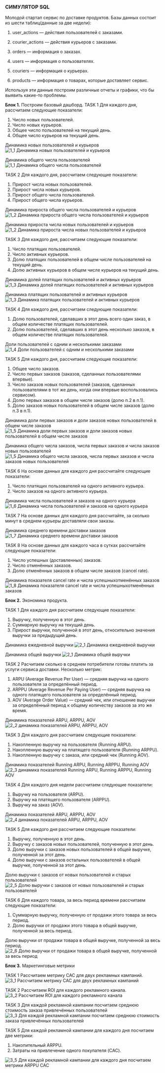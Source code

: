 ### СИМУЛЯТОР SQL
Молодой стартап  сервис по доставке продуктов. Базы данных состоит из шести таблиц(данные за две недели):

1. user_actions — действия пользователей с заказами. 

2. courier_actions — действия курьеров с заказами.

3. orders — информация о заказах.

4. users — информация о пользователях.

5. couriers — информация о курьерах.

6. products — информация о товарах, которые доставляет сервис.


Используя эти данные построим различные отчеты и графики, что бы выявить 
какие-то проблемы.


**Блок 1.** 
Построим базовый дашборд.
TASK 1
Для каждого дня, рассчитаем следующие показатели:
1. Число новых пользователей.
2. Число новых курьеров.
3. Общее число пользователей на текущий день.
4. Общее число курьеров на текущий день.

Динамика новых пользователей и курьеров
![1_1 Динамика новых пользователей и курьеров](https://github.com/TODUR8/SQL/assets/156222635/e63d5f1e-1945-4fb0-bcba-f744a62acae3)

Динамика общего числа пользователей
![1_1 Динамика общего числа пользователей](https://github.com/TODUR8/SQL/assets/156222635/8eba2712-a550-4151-8791-53971accc388)


TASK 2
Для каждого дня, рассчитаем следующие показатели:
1. Прирост числа новых пользователей.
2. Прирост числа новых курьеров.
3. Прирост общего числа пользователей.
4. Прирост общего числа курьеров.

Динамика прироста общего числа пользователей и курьеров
![1_2 Динамика прироста общего числа пользователей и курьеров](https://github.com/TODUR8/SQL/assets/156222635/a9d39c79-7534-47c9-9db2-1126a06ba2c3)

Динамика прироста числа новых пользователей и курьеров
![1_2 Динамика прироста числа новых пользователей и курьеров](https://github.com/TODUR8/SQL/assets/156222635/ff168e63-1d95-4f22-a8ee-2890f12f2c13)


TASK 3
Для каждого дня, рассчитаем следующие показатели:
1. Число платящих пользователей.
2. Число активных курьеров.
3. Долю платящих пользователей в общем числе пользователей на текущий день.
4. Долю активных курьеров в общем числе курьеров на текущий день.

Динамика долей платящих пользователей и активных курьеров
![1_3 Динамика долей платящих пользователей и активных курьеров](https://github.com/TODUR8/SQL/assets/156222635/091a0733-c01e-43a7-88da-26942e264d8f)

Динамика платящих пользователей и активных курьеров
![1_3 Динамика платящих пользователей и активных курьеров](https://github.com/TODUR8/SQL/assets/156222635/ec127d25-8b24-44c4-bd44-03acda99c4dc)


TASK 4
Для каждого дня, рассчитаем следующие показатели:
1. Долю пользователей, сделавших в этот день всего один заказ, в общем количестве платящих пользователей.
2. Долю пользователей, сделавших в этот день несколько заказов, в общем количестве платящих пользователей.
   
Доли пользователей с одним и несколькими заказами
![1_4 Доли пользователей с одним и несколькими заказами](https://github.com/TODUR8/SQL/assets/156222635/f26f560e-5f02-4201-b320-540215616bf8)


TASK 5
Для каждого дня, рассчитаем следующие показатели:
1. Общее число заказов.
2. Число первых заказов (заказов, сделанных пользователями впервые).
3. Число заказов новых пользователей (заказов, сделанных пользователями в тот же день, когда они впервые воспользовались сервисом).
4. Долю первых заказов в общем числе заказов (долю п.2 в п.1).
5. Долю заказов новых пользователей в общем числе заказов (долю п.3 в п.1).

Динамика доли первых заказов и доли заказов новых пользователей в общем числе заказов
![1_5 Динамика доли первых заказов и доли заказов новых пользователей в общем числе заказов](https://github.com/TODUR8/SQL/assets/156222635/15051a02-52cb-4801-9601-ee8d18ed6738)

Динамика общего числа заказов, числа первых заказов и числа заказов новых пользователей
![1_5 Динамика общего числа заказов, числа первых заказов и числа заказов новых пользователей](https://github.com/TODUR8/SQL/assets/156222635/a7d1021f-bde5-420b-a545-4d9cdddd749e)


TASK 6
На основе данных для каждого дня рассчитайте следующие показатели:
1. Число платящих пользователей на одного активного курьера.
2. Число заказов на одного активного курьера.

Динамика числа пользователей и заказов на одного курьера
![1_6 Динамика числа пользователей и заказов на одного курьера](https://github.com/TODUR8/SQL/assets/156222635/4aca3eba-abe2-4b50-8f1b-b24a427fee95)


TASK 7
На основе данных для каждого дня рассчитайте, за сколько минут в среднем курьеры доставляли свои заказы.

Динамика среднего времени доставки заказов
![1_7 Динамика среднего времени доставки заказов](https://github.com/TODUR8/SQL/assets/156222635/a6614d94-d5cd-4092-af22-fa2e1c2848cb)

TASK 8
На основе данных для каждого часа в сутках рассчитайте следующие показатели:
1. Число успешных (доставленных) заказов.
2. Число отменённых заказов.
3. Долю отменённых заказов в общем числе заказов (cancel rate).

Динамика показателя cancel rate и числа успешныхотменённых заказов
![1_8 Динамика показателя cancel rate и числа успешныхотменённых заказов](https://github.com/TODUR8/SQL/assets/156222635/2a2ce7aa-0a4a-43bd-a458-e167ddaaacb3)


**Блок 2.** 
Экономика продукта.

TASK 1
Для каждого дня рассчитаем следующие показатели:
1. Выручку, полученную в этот день.
2. Суммарную выручку на текущий день.
3. Прирост выручки, полученной в этот день, относительно значения выручки за предыдущий день.

Динамика ежедневной выручки
![2_1 Динамика ежедневной выручки](https://github.com/TODUR8/SQL/assets/156222635/d1a64c12-bc8c-4afe-9f87-3ca978a948ee)

Динамика общей выручки
![2_1 Динамика общей выручки](https://github.com/TODUR8/SQL/assets/156222635/09e0c276-6f9f-441e-b8c3-3ebc3f143c23)


TASK 2
Расчитаем сколько в среднем потребители готовы платить за услуги сервиса доставки. Несколько метрик:
1. ARPU (Average Revenue Per User) — средняя выручка на одного пользователя за определённый период.
2. ARPPU (Average Revenue Per Paying User) — средняя выручка на одного платящего пользователя 
    за определённый период.
3. AOV (Average Order Value) — средний чек, или отношение выручки за определённый период к 
    общему количеству заказов за это же время.

Динамика показателей ARPU, ARPPU, AOV
![2_2 динамика показателей ARPU, ARPPU, AOV](https://github.com/TODUR8/SQL/assets/156222635/49e3599f-0d1b-4f00-a603-a41a611eca56)


TASK 3
Для каждого дня рассчитаем следующие показатели:
1. Накопленную выручку на пользователя (Running ARPU).
2. Накопленную выручку на платящего пользователя (Running ARPPU).
3. Накопленную выручку с заказа, или средний чек (Running AOV).

Динамика показателей Running ARPU, Running ARPPU, Running AOV
![2_3 динамика показателей Running ARPU, Running ARPPU, Running AOV](https://github.com/TODUR8/SQL/assets/156222635/a6e191a2-2e99-4ca0-aee8-0207f1fe69f4)


TASK 4
Для каждого дня недели рассчитаем следующие показатели:
1. Выручку на пользователя (ARPU).
2. Выручку на платящего пользователя (ARPPU).
3. Выручку на заказ (AOV).

Динамика показателей ARPU, ARPPU, AOV
![2_4 динамика показателей ARPU, ARPPU, AOV](https://github.com/TODUR8/SQL/assets/156222635/b394690c-5bab-4245-95ea-1dc329f8ba82)


TASK 5
Для каждого дня рассчитаем следующие показатели:
1. Выручку, полученную в этот день.
2. Выручку с заказов новых пользователей, полученную в этот день.
3. Долю выручки с заказов новых пользователей в общей выручке, полученной за этот день.
4. Долю выручки с заказов остальных пользователей в общей выручке, полученной за этот день.

Долю выручки с заказов от новых пользователей и старых пользователей
![2_5 Долю выручки с заказов от новых пользователей и старых пользователей](https://github.com/TODUR8/SQL/assets/156222635/a07b0176-e0a3-4675-93d5-8a704e1a7bd1)


TASK 6
Для каждого товара, за весь период времени рассчитаем следующие показатели:
1. Суммарную выручку, полученную от продажи этого товара за весь период.
2. Долю выручки от продажи этого товара в общей выручке, полученной за весь период.

Долю выручки от продажи товара в общей выручке, полученной за весь период.
![2_6 Долю выручки от продажи товара в общей выручке, полученной за весь период](https://github.com/TODUR8/SQL/assets/156222635/c60a0ee2-11dc-4aec-a3f5-df50454085f0)


**Блок 3.** 
Маркетинговые метрики

TASK 1
Рассчитаем метрику CAC для двух рекламных кампаний.
![3_1 Рассчитаем метрику CAC для двух рекламных кампаний](https://github.com/TODUR8/SQL/assets/156222635/f081f026-9706-4876-b1e3-9de17218ade6)


TASK 2
Рассчитаем ROI для каждого рекламного канала.
![3_2 Рассчитаем ROI для каждого рекламного канала](https://github.com/TODUR8/SQL/assets/156222635/30b4061a-adf9-4eda-b30e-bf7b5d94b005)


TASK 3
Для каждой рекламной кампании посчитаем среднюю стоимость заказа привлечённых пользователей
![3_3 Для каждой рекламной кампании посчитаем среднюю стоимость заказа привлечённых пользователей](https://github.com/TODUR8/SQL/assets/156222635/83417d1c-d27d-4051-afe4-c7c9827e2057)


TASK 5
Для каждой рекламной кампании для каждого дня посчитаем две метрики:
1. Накопительный ARPPU.
2. Затраты на привлечение одного покупателя (CAC).

![3_5 Для каждой рекламной кампании для каждого дня посчитаем метрики ARPPU CAC](https://github.com/TODUR8/SQL/assets/156222635/3d33b05a-d44d-4f79-acb0-953b1369c83a)
